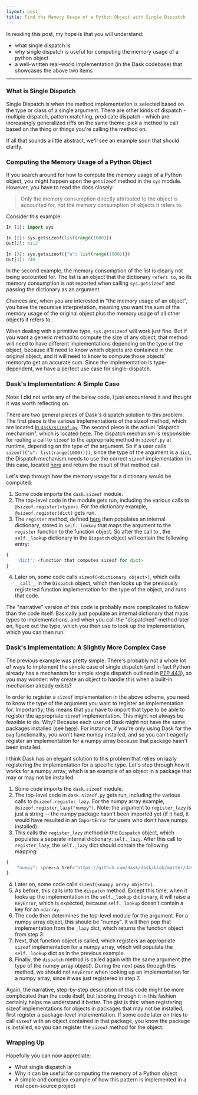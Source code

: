 ```yaml
---
layout: post
title: Find the Memory Usage of a Python Object with Single Dispatch
---
```


In reading this post, my hope is that you will understand:
* what single dispatch is
* why single dispatch is useful for computing the memory usage of a python object
* a well-written real-world implementation (in the Dask codebase) that showcases the above two items

----

### What is Single Dispatch 

Single Dispatch is when the method implementation is selected based on the type or class of a single argument. There are other kinds of dispatch - multiple dispatch, pattern matching, predicate dispatch - which are increasingly generalized riffs on the same theme: pick a method to call based on the thing or things you're calling the method on. 

If all that sounds a little abstract, we'll see an example soon that should clarify.


### Computing the Memory Usage of a Python Object

If you search around for how to compute the memory usage of a Python object, you might happen upon the `getsizeof` method in the `sys` module. However, you have to read the docs closely: 

> Only the memory consumption directly attributed to the object is accounted for, not the memory consumption of objects it refers to.

Consider this example:

```python
In [1]: import sys

In [2]: sys.getsizeof(list(range(1000)))
Out[2]: 9112

In [3]: sys.getsizeof({"a": list(range(1000))})
Out[3]: 240
```

In the second example, the memory consumption of the list is clearly not being accounted for. The list is an object that the dictionary `refers to`, so its memory consumption is not reported when calling `sys.getsizeof` and passing the dictionary as an argument. 

Chances are, when you are interested in "the memory usage of an object", you have the recursive interpretation, meaning you want the sum of the memory usage of the original object plus the memory usage of all other objects it refers to. 

When dealing with a primitive type, `sys.getsizeof` will work just fine. But if you want a generic method to compute the size of any object, that method will need to have different implementations depending on the type of the object, because it'll need to know which objects are contained in the original object, and it will need to know to compute those objects' memoryto get an accurate sum. Since the implementation is type-dependent, we have a perfect use case for single-dispatch.


### Dask's Implementation: A Simple Case 

Note: I did not write any of the below code, I just encountered it and thought it was worth reflecting on.

There are two general pieces of Dask's dispatch solution to this problem. The first piece is the various implementations of the sizeof method, which are located [in `dask/sizeof.py`](https://github.com/dask/dask/blob/master/dask/sizeof.py). The second piece is the actual "dispatch mechanism", which is located [here](https://github.com/dask/dask/blob/master/dask/utils.py#L442). The dispatch mechanism is responsible for routing a call to `sizeof` to the appropriate method in `sizeof.py` at runtime, depending on the type of the argument. So if a user calls `sizeof({"a": list(range(1000))})`, since the type of the argument is a `dict`, the Dispatch mechanism needs to use the correct `sizeof` implementation (in this case, located [here](https://github.com/dask/dask/blob/master/dask/sizeof.py#L41) and return the result of that method call.

Let's step through how the memory usage for a dictionary would be computed: 

1. Some code imports the `dask.sizeof` module. 
2. The top-level code in the module gets run, including the various calls to `@sizeof.register(<type>)`. For the dictionary example, `@sizeof.register(dict)` gets run. 
3. The `register` method, defined [here](https://github.com/dask/dask/blob/master/dask/utils.py#L451) then populates an internal dictionary, stored in `self._lookup` that maps the argument to the `register` function to the function object. So after the call to , the `self._lookup` dictionary in the `Dispatch` object will contain the following entry: 

```python
{
	'dict': <function that computes sizeof for dict>
}

```

4. Later on, some code calls `sizeof(<dictionary object>)`, which calls `__call__` in the `Dispatch` object, which then looks up the previously registered function implementation for the type of the object, and runs that code. 

The "narrative" version of this code is probably more complicated to follow than the code itself. Basically just populate an internal dictionary that maps types to implementations, and when you call the "dispatched" method later on, figure out the type, which you then use to look up the implementation, which you can then run.


### Dask's Implementation: A Slightly More Complex Case

The previous example was pretty simple. There's probably not a whole lot of ways to implement the simple case of single dispatch (and in fact Python already has a mechanism for simple single dispatch outlined in [PEP 443](https://www.python.org/dev/peps/pep-0443/)), so you may wonder: why create an object to handle this when a built-in mechanism already exists?

In order to register a `sizeof` implementation in the above scheme, you need to know the type of the argument you want to register an implementation for. Importantly, this means that you have to import that type to be able to register the appropriate `sizeof` implementation. This might not always be feasible to do. Why? Because each user of Dask might not have the same packages installed (see [here](https://github.com/dask/dask/blob/master/setup.py#L11-L27)). For instance, if you're only using Dask for the `bag` functionality, you won't have numpy installed, and so you can't eagerly register an implementation for a numpy array because that package hasn't been installed. 

I think Dask has an elegant solution to this problem that relies on lazily registering the implementation for a specific type. Let's step through how it works for a numpy array, which is an example of an object in a package that may or may not be installed.

1. Some code imports the `dask.sizeof` module. 
2. The top-level code in `dask.sizeof.py` gets run, including the various calls to `@sizeof.register_lazy`. For the numpy array example, `@sizeof.register_lazy("numpy")`. Note: the argument to `register_lazy` is just a string -- the numpy package hasn't been imported yet (if it had, it would have resulted in an `ImportError` for users who don't have numpy installed).
3. This calls the `register_lazy` method in the `Dispatch` object, which populates a separate internal dictionary: `self._lazy`. After this call to `register_lazy`, the `self._lazy` dict should contain the following mapping: 

```python
{
	"numpy": <pre><a href="https://github.com/dask/dask/blob/master/dask/sizeof.py#L82-L89">function object representing this code</a></pre>
}
```

4. Later on, some code calls `sizeof(<numpy array object>)`.
5. As before, this calls into the `dispatch` method. Except this time, when it looks up the implementation in the `self._lookup` dictionary, it will raise a `KeyError`, which is expected, because `self._lookup` doesn't contain a key for an `ndarray`.
6. The code then determines the top-level module for the argument. For a numpy array object, this should be "numpy". It will then pop that implementation from the `_lazy` dict, which returns the function object from step 3. 
7. Next, that function object is called, which registers an appropriate `sizeof` implementation for a numpy array, which will populate the `self._lookup` dict as in the previous example.
8. Finally, the `dispatch` method is called again with the same argument (the type of the numpy array object). During the next pass through this method, we should not `KeyError` when looking up an implementation for a numpy array, since it was just registered in step 7. 

Again, the narrative, step-by-step description of this code might be more complicated than the code itself, but laboring through it in this fashion certainly helps me understand it better. The gist is this: when registering sizeof implementations for objects in packages that may not be installed, first register a package-level implementation. If some code later on tries to call `sizeof` with an object contained in that package, you know the package is installed, so you can register the `sizeof` method for the object.

### Wrapping Up

Hopefully you can now appreciate:
- What single dispatch is
- Why it can be useful for computing the memory of a Python object
- A simple and complex example of how this pattern is implemented in a real open-source project

